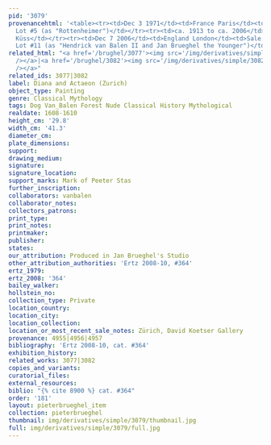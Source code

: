 ```yaml
---
pid: '3079'
provenancehtml: '<table><tr><td>Dec 3 1971</td><td>France Paris</td><td>Sale Galliera
  Lot #5 (as "Rottenheimer")</td></tr><tr><td>ca. 1913 to ca. 2006</td><td></td><td>René
  Küss</td></tr><tr><td>Dec 7 2006</td><td>England London</td><td>Sale Christie''s
  Lot #11 (as "Hendrick van Balen II and Jan Brueghel the Younger")</td></tr></table>'
related_html: "<a href='/brughel/3077'><img src='/img/derivatives/simple/3077/thumbnail.jpg'
  /></a>|<a href='/brughel/3082'><img src='/img/derivatives/simple/3082/thumbnail.jpg'
  /></a>"
related_ids: 3077|3082
label: Diana and Actaeon (Zurich)
object_type: Painting
genre: Classical Mythology
tags: Dog Van_Balen Forest Nude Classical History Mythological
realdate: 1608-1610
height_cm: '29.8'
width_cm: '41.3'
diameter_cm:
plate_dimensions:
support:
drawing_medium:
signature:
signature_location:
support_marks: Mark of Peeter Stas
further_inscription:
collaborators: vanbalen
collaborator_notes:
collectors_patrons:
print_type:
print_notes:
printmaker:
publisher:
states:
our_attribution: Produced in Jan Brueghel's Studio
other_attribution_authorities: 'Ertz 2008-10, #364'
ertz_1979:
ertz_2008: '364'
bailey_walker:
hollstein_no:
collection_type: Private
location_country:
location_city:
location_collection:
location_or_most_recent_sale_notes: Zürich, David Koetser Gallery
provenance: 4955|4956|4957
bibliography: 'Ertz 2008-10, cat. #364'
exhibition_history:
related_works: 3077|3082
copies_and_variants:
curatorial_files:
external_resources:
biblio: "{% cite 8900 %} cat. #364"
order: '181'
layout: pieterbrueghel_item
collection: pieterbrueghel
thumbnail: img/derivatives/simple/3079/thumbnail.jpg
full: img/derivatives/simple/3079/full.jpg
---
```


